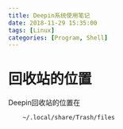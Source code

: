 ```yaml
---
title: Deepin系统使用笔记
date: 2018-11-29 15:35:00
tags: [Linux]
categories: [Program, Shell]
---
```


# 回收站的位置

Deepin回收站的位置在

```shell
    ~/.local/share/Trash/files
```
